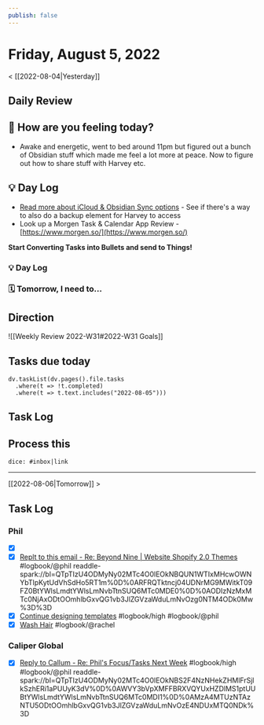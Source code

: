```yaml
---
publish: false 
---
```


# Friday, August 5, 2022

< [[2022-08-04|Yesterday]]

## Daily Review

## 📕 How are you feeling today?
-   Awake and energetic, went to bed around 11pm but figured out a bunch of Obsidian stuff which made me feel a lot more at peace. Now to figure out how to share stuff with Harvey etc.


## 💡 Day Log
-   [Read more about iCloud & Obsidian Sync options](https://www.reddit.com/r/ObsidianMD/comments/p4x5sy/mac_users_do_you_store_your_vaults_on_iclouds/) - See if there's a way to also do a backup element for Harvey to access
-   Look up a Morgen Task & Calendar App Review - [https://www.morgen.so/](https://www.morgen.so/)

**Start Converting Tasks into Bullets and send to Things!**


### 💡 Day Log


### 🗓 Tomorrow, I need to...



## Direction

![[Weekly Review 2022-W31#2022-W31 Goals]]

## Tasks due today

```dataviewjs
dv.taskList(dv.pages().file.tasks 
  .where(t => !t.completed)
  .where(t => t.text.includes("2022-08-05")))
```

##  Task Log



##  Process this

`dice: #inbox|link`


---

[[2022-08-06|Tomorrow]] >

## Task Log
### Phil
- [x] [](things:///show?id=PALF3FykfXKGTGAYMLQbmN)
- [x] [Replt to this email - Re: Beyond Nine | Website Shopify 2.0 Themes](things:///show?id=LtBmMgd1tE62DFcRxSJ1M3) #logbook/@phil
	readdle-spark://bl=QTpTIzU4ODMyNy02MTc4O0lEOkNBQUN1WTIxMHcwOWNYbTlpKytUdVhSdHo5RT1m%0D%0ARFRQTktncj04UDNrMG9MWitkT09FZ0BtYWlsLmdtYWlsLmNvbTtnSUQ6MTc0MDE0%0D%0AODIzNzMxMTc0NjAxODtOOmhlbGxvQG1vb3JlZGVzaWduLmNvOzg0NTM4ODk0Mw%3D%3D
- [x] [Continue designing templates](things:///show?id=AFXugpjjDYzp3U3wrYeSxD) #logbook/high #logbook/@phil
- [x] [Wash Hair](things:///show?id=3gN88NiKmSBjfw21fWSxfM) #logbook/@rachel
### Caliper Global
- [x] [Reply to Callum - Re: Phil's Focus/Tasks Next Week](things:///show?id=Kq1rFhUTCkvZNVn18L3Xun) #logbook/high #logbook/@phil
	readdle-spark://bl=QTpTIzU4ODMyNy02MTc4O0lEOkNBS2F4NzNHekZHMlFrSjlkSzhERi1aPUUyK3dV%0D%0AWVY3bVpXMFFBRXVQYUxHZDlMS1ptUUBtYWlsLmdtYWlsLmNvbTtnSUQ6MTc0MDI1%0D%0AMzA4MTUzNTAzNTU5ODtOOmhlbGxvQG1vb3JlZGVzaWduLmNvOzE4NDUxMTQ0NDk%3D
